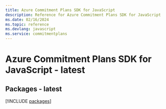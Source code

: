 ```yaml
---
title: Azure Commitment Plans SDK for JavaScript
description: Reference for Azure Commitment Plans SDK for JavaScript
ms.date: 02/16/2024
ms.topic: reference
ms.devlang: javascript
ms.service: commitmentplans
---
```

# Azure Commitment Plans SDK for JavaScript - latest
## Packages - latest
[!INCLUDE [packages](commitment-plans-index.md)]